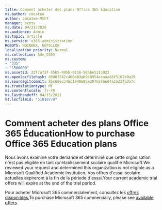 ```yaml
---
title: Comment acheter des plans Office 365 Éducation
ms.author: cmcatee
author: cmcatee-MSFT
manager: scotv
ms.date: 04/21/2020
ms.audience: Admin
ms.topic: article
ms.service: o365-administration
ROBOTS: NOINDEX, NOFOLLOW
localization_priority: Normal
ms.collection: Adm_O365
ms.custom:
- "335"
- "1500009"
ms.assetid: 22f7af2f-85b5-405b-9116-50abe531b023
ms.openlocfilehash: 0808f542c460e83ab940954eeaaad8f5167b9a29
ms.sourcegitcommit: 8bc60ec34bc1e40685e3976576e04a2623f63a7c
ms.translationtype: MT
ms.contentlocale: fr-FR
ms.lasthandoff: 04/15/2021
ms.locfileid: "51810770"
---
```

# <a name="how-to-purchase-office-365-education-plans"></a><span data-ttu-id="e0f51-102">Comment acheter des plans Office 365 Éducation</span><span class="sxs-lookup"><span data-stu-id="e0f51-102">How to purchase Office 365 Education plans</span></span>

<span data-ttu-id="e0f51-103">Nous avons examiné votre demande et déterminé que cette organisation n'est pas éligible en tant qu'établissement scolaire qualifié Microsoft.</span><span class="sxs-lookup"><span data-stu-id="e0f51-103">We reviewed your request and determined this organization is not eligible as a Microsoft Qualified Academic Institution.</span></span> <span data-ttu-id="e0f51-104">Vos offres d'essai scolaire actuelles expireront à la fin de la période d'essai.</span><span class="sxs-lookup"><span data-stu-id="e0f51-104">Your current academic trial offers will expire at the end of the trial period.</span></span>
  
<span data-ttu-id="e0f51-105">Pour acheter Microsoft 365 commercialement, consultez les [offres disponibles.](https://go.microsoft.com/fwlink/p/?linkid=868433)</span><span class="sxs-lookup"><span data-stu-id="e0f51-105">To purchase Microsoft 365 commercially, please see [available offers](https://go.microsoft.com/fwlink/p/?linkid=868433).</span></span>  